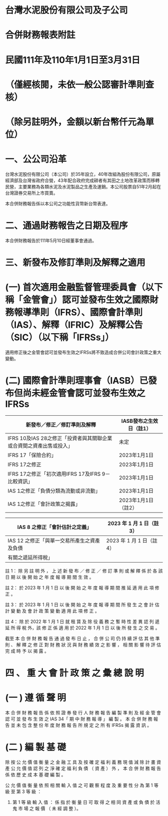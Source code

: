 # 台灣水泥股份有限公司及子公司

# 合併財務報表附註

# 民國111年及110年1月1日至3月31日

# （僅經核閱，未依一般公認審計準則查核）

# （除另註明外，金額以新台幣仟元為單位）

# 一、公公司沿革

台灣水泥股份有限公司（本公司）於35年設立，40年改組為股份有限公司，原屬經濟部及台灣省政府合營，43年配合政府完成耕者有其田之土地改革政策而移轉民營，主要業務為各類水泥及水泥製品之生產及運銷。本公司股票自51年2月起在台灣證券交易所上市買賣。

本合併財務報告係以本公司之功能性貨幣新台幣表達。

# 二、通過財務報告之日期及程序

本合併財務報告於111年5月10日經董事會通過。

# 三、新發布及修訂準則及解釋之適用

# (一) 首次適用金融監督管理委員會（以下稱「金管會」）認可並發布生效之國際財務報導準則（IFRS）、國際會計準則（IAS）、解釋（IFRIC）及解釋公告（SIC）（以下稱「IFRSs」）

適用修正後之金管會認可並發布生效之IFRSs將不致造成合併公司會計政策之重大變動。

# (二) 國際會計準則理事會（IASB）已發布但尚未經金管會認可並發布生效之IFRSs

|新發布／修正／修訂準則及解釋|IASB發布之生效日（註1）|
|---|---|
|IFRS 10及IAS 28之修正「投資者與其關聯企業或合資間之資產出售或投入」|未定|
|IFRS 17「保險合約」|2023年1月1日|
|IFRS 17之修正|2023年1月1日|
|IFRS 17之修正「初次適用IFRS 17及IFRS 9－比較資訊」|2023年1月1日|
|IAS 1之修正「負債分類為流動或非流動」|2023年1月1日|
|IAS 1之修正「會計政策之揭露」|2023年1月1日（註2）|# 新 發 布 ／ 修 正 ／ 修 訂 準 則 及 解 釋 IASB 發布之生效日（註 1）

|IAS 8 之修正「會計估計之定義」|2023 年 1 月 1 日（註 3）|
|---|---|
|IAS 12 之修正「與單一交易所產生之資產及負債|2023 年 1 月 1 日（註 4）|
|有關之遞延所得稅」| |

註 1： 除 另 註 明 外 ， 上 述 新 發 布 ／ 修 正 ／ 修 訂 準 則 或 解 釋 係 於 各 該
日 期 以 後 開 始 之 年 度 報 導 期 間 生 效 。

註 2： 於 2023 年 1 月 1 日 以 後 開 始 之 年 度 報 導 期 間 推 延 適 用 此 項 修
正 。

註 3： 於 2023 年 1 月 1 日 以 後 開 始 之 年 度 報 導 期 間 所 發 生 之 會 計 估
計 變 動 及 會 計 政 策 變 動 適 用 此 項 修 正 。

註 4： 除 於 2022 年 1 月 1 日 就 租 賃 及 除 役 義 務 之 暫 時 性 差 異 認 列 遞
延 所 得 稅 外，該 修 正 係 適 用 於 2022 年 1 月 1 日 以 後 所 發 生 之
交 易 。

截至 本 合 併 財 務 報 告 通 過 發 布 日 止 ， 合 併 公 司 仍 持 續 評 估 其 他
準 則 、 解 釋 之 修 正 對 財 務 狀 況 與 財 務 績 效 之 影 響 ， 相 關 影 響 待 評 估
完 成 時 予 以 揭 露 。

# 四 、 重 大 會 計 政 策 之 彙 總 說 明

# (一 ) 遵 循 聲 明

本 合 併 財 務 報 告 係 依 照 證 券 發 行 人 財 務 報 告 編 製 準 則 及 經 金 管
會 認 可 並 發 布 生 效 之 IAS 34「 期 中 財 務 報 導 」 編 製 。 本 合 併 財 務 報
告 並 未 包 含 整 份 年 度 財 務 報 告 所 規 定 之 所 有 IFRSs 揭 露 資 訊 。

# (二 ) 編 製 基 礎

除 按 公 允 價 值 衡 量 之 金 融 工 具 及 按 確 定 福 利 義 務 現 值 減 除 計 畫
資 產 公 允 價 值 認 列 之 淨 確 定 福 利 負 債 （ 資 產 ） 外 ， 本 合 併 財 務 報 告
係 依 歷 史 成 本 基 礎 編 製 。

公 允 價 值 衡 量 依 照 相 關 輸 入 值 之 可 觀 察 程 度 及 重 要 性 分 為 第 1
等 級 至 第 3 等 級 ：

1. 第 1 等 級 輸 入 值 ： 係 指 於 衡 量 日 可 取 得 之 相 同 資 產 或 負 債 於 活
鬼 市 場 之 報 價 （ 未 經 調 整 ）。
